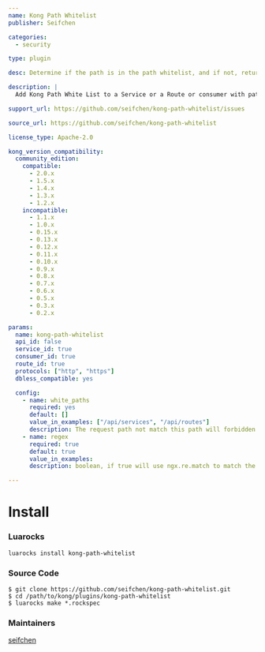 ```yaml
---
name: Kong Path Whitelist
publisher: Seifchen

categories:
  - security

type: plugin

desc: Determine if the path is in the path whitelist, and if not, return a 403

description: |
  Add Kong Path White List to a Service or a Route or consumer with paths. The plugin will check the path is in the path whitelist, if not return 403.

support_url: https://github.com/seifchen/kong-path-whitelist/issues

source_url: https://github.com/seifchen/kong-path-whitelist

license_type: Apache-2.0

kong_version_compatibility:
  community_edition:
    compatible:
      - 2.0.x
      - 1.5.x
      - 1.4.x
      - 1.3.x
      - 1.2.x
    incompatible:
      - 1.1.x
      - 1.0.x
      - 0.15.x
      - 0.13.x
      - 0.12.x
      - 0.11.x
      - 0.10.x
      - 0.9.x
      - 0.8.x
      - 0.7.x
      - 0.6.x
      - 0.5.x
      - 0.3.x
      - 0.2.x

params:
  name: kong-path-whitelist
  api_id: false
  service_id: true
  consumer_id: true
  route_id: true
  protocols: ["http", "https"]
  dbless_compatible: yes

  config:
    - name: white_paths
      required: yes
      default: []
      value_in_examples: ["/api/services", "/api/routes"]
      description: The request path not match this path will forbidden with 403 code
    - name: regex
      required: true
      default: true
      value_in_examples:
      description: boolean, if true will use ngx.re.match to match the request_path and white_paths,if false, Will strictly judge whether the two path are equal

---
```


# Install
### Luarocks
```
luarocks install kong-path-whitelist
```

### Source Code
```
$ git clone https://github.com/seifchen/kong-path-whitelist.git
$ cd /path/to/kong/plugins/kong-path-whitelist
$ luarocks make *.rockspec
```

### Maintainers
[seifchen](https://github.com/seifchen)
